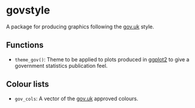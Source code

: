 # govstyle

A package for producing graphics following the [gov.uk](http://www.gov.uk) style.

## Functions

* `theme_gov()`: Theme to be applied to plots produced in [ggplot2]() to give a government statistics publication feel.

## Colour lists

* `gov_cols`: A vector of the [gov.uk]() approved colours.
